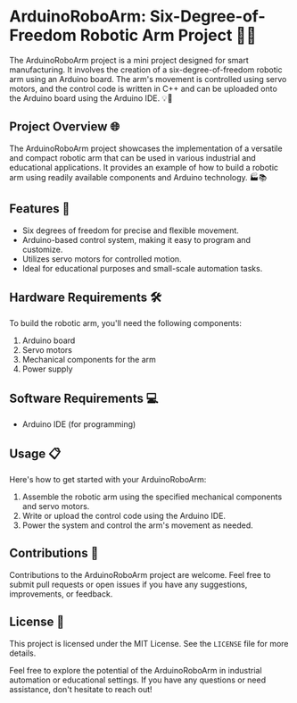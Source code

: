 # ArduinoRoboArm: Six-Degree-of-Freedom Robotic Arm Project 🤖🦾

The ArduinoRoboArm project is a mini project designed for smart manufacturing. It involves the creation of a six-degree-of-freedom robotic arm using an Arduino board. The arm's movement is controlled using servo motors, and the control code is written in C++ and can be uploaded onto the Arduino board using the Arduino IDE. 💡🔧

## Project Overview 🌐

The ArduinoRoboArm project showcases the implementation of a versatile and compact robotic arm that can be used in various industrial and educational applications. It provides an example of how to build a robotic arm using readily available components and Arduino technology. 🏭📚

## Features 🚀

- Six degrees of freedom for precise and flexible movement.
- Arduino-based control system, making it easy to program and customize.
- Utilizes servo motors for controlled motion.
- Ideal for educational purposes and small-scale automation tasks.

## Hardware Requirements 🛠️

To build the robotic arm, you'll need the following components:
1. Arduino board
2. Servo motors
3. Mechanical components for the arm
4. Power supply

## Software Requirements 💻

- Arduino IDE (for programming)

## Usage 📋

Here's how to get started with your ArduinoRoboArm:
1. Assemble the robotic arm using the specified mechanical components and servo motors.
2. Write or upload the control code using the Arduino IDE.
3. Power the system and control the arm's movement as needed.

## Contributions 🤝

Contributions to the ArduinoRoboArm project are welcome. Feel free to submit pull requests or open issues if you have any suggestions, improvements, or feedback.

## License 📄

This project is licensed under the MIT License. See the `LICENSE` file for more details.

Feel free to explore the potential of the ArduinoRoboArm in industrial automation or educational settings. If you have any questions or need assistance, don't hesitate to reach out!
